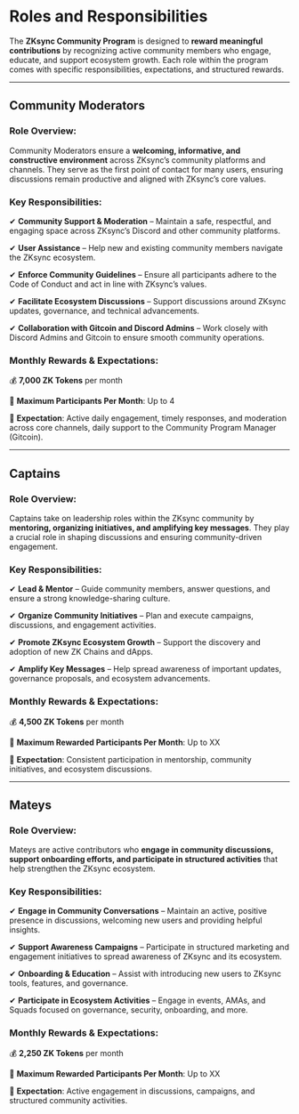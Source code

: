 # Roles and Responsibilities

The **ZKsync Community Program** is designed to **reward meaningful contributions** by recognizing active community members who engage, educate, and support ecosystem growth. Each role within the program comes with specific responsibilities, expectations, and structured rewards.

***

## Community Moderators

### Role Overview:

Community Moderators ensure a **welcoming, informative, and constructive environment** across ZKsync’s community platforms and channels. They serve as the first point of contact for many users, ensuring discussions remain productive and aligned with ZKsync’s core values.

### Key Responsibilities:

✔ **Community Support & Moderation** – Maintain a safe, respectful, and engaging space across ZKsync’s Discord and other community platforms.

✔ **User Assistance** – Help new and existing community members navigate the ZKsync ecosystem.

✔ **Enforce Community Guidelines** – Ensure all participants adhere to the Code of Conduct and act in line with ZKsync’s values.

✔ **Facilitate Ecosystem Discussions** – Support discussions around ZKsync updates, governance, and technical advancements.

✔ **Collaboration with Gitcoin and Discord Admins** – Work closely with Discord Admins and Gitcoin to ensure smooth community operations.

### Monthly Rewards & Expectations:

💰 **7,000 ZK Tokens** per month

📌 **Maximum Participants Per Month**: Up to 4

🔹 **Expectation**: Active daily engagement, timely responses, and moderation across core channels, daily support to the Community Program Manager (Gitcoin).

***

## Captains

### Role Overview:

Captains take on leadership roles within the ZKsync community by **mentoring, organizing initiatives, and amplifying key messages**. They play a crucial role in shaping discussions and ensuring community-driven engagement.

### Key Responsibilities:

✔ **Lead & Mentor** – Guide community members, answer questions, and ensure a strong knowledge-sharing culture.

✔ **Organize Community Initiatives** – Plan and execute campaigns, discussions, and engagement activities.

✔ **Promote ZKsync Ecosystem Growth** – Support the discovery and adoption of new ZK Chains and dApps.

✔ **Amplify Key Messages** – Help spread awareness of important updates, governance proposals, and ecosystem advancements.

### Monthly Rewards & Expectations:

💰 **4,500 ZK Tokens** per month

📌 **Maximum Rewarded Participants Per Month**: Up to XX

🔹 **Expectation**: Consistent participation in mentorship, community initiatives, and ecosystem discussions.

***

## Mateys

### Role Overview:

Mateys are active contributors who **engage in community discussions, support onboarding efforts, and participate in structured activities** that help strengthen the ZKsync ecosystem.

### Key Responsibilities:

✔ **Engage in Community Conversations** – Maintain an active, positive presence in discussions, welcoming new users and providing helpful insights.

✔ **Support Awareness Campaigns** – Participate in structured marketing and engagement initiatives to spread awareness of ZKsync and its ecosystem.

✔ **Onboarding & Education** – Assist with introducing new users to ZKsync tools, features, and governance.

✔ **Participate in Ecosystem Activities** – Engage in events, AMAs, and Squads focused on governance, security, onboarding, and more.

### Monthly Rewards & Expectations:

💰 **2,250 ZK Tokens** per month

📌 **Maximum Rewarded Participants Per Month**: Up to XX

🔹 **Expectation**: Active engagement in discussions, campaigns, and structured community activities.
